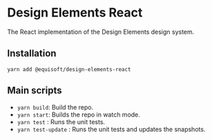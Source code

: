 # Design Elements React
The React implementation of the Design Elements design system.

## Installation

```
yarn add @equisoft/design-elements-react
```

## Main scripts

- `yarn build`: Build the repo.
- `yarn start`: Builds the repo in watch mode.
- `yarn test` : Runs the unit tests.
- `yarn test-update` : Runs the unit tests and updates the snapshots.